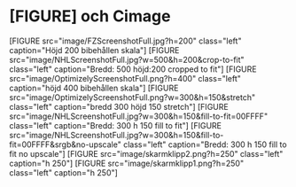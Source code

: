 [FIGURE] och Cimage
=================================

[FIGURE src="image/FZScreenshotFull.jpg?h=200" class="left" caption="Höjd 200 bibehållen skala"]
[FIGURE src="image/NHLScreenshotFull.jpg?w=500&h=200&crop-to-fit" class="left" caption="Bredd: 500 höjd:200 cropped to fit"]
[FIGURE src="image/OptimizelyScreenshotFull.png?h=400" class="left" caption="höjd 400 bibehållen skala"]
[FIGURE src="image/OptimizelyScreenshotFull.png?w=300&h=150&stretch" class="left" caption="bredd 300 höjd 150 stretch"]
[FIGURE src="image/NHLScreenshotFull.jpg?w=300&h=150&fill-to-fit=00FFFF" class="left" caption="Bredd: 300 h 150 fill to fit"]
[FIGURE src="image/NHLScreenshotFull.jpg?w=300&h=150&fill-to-fit=00FFFF&srgb&no-upscale" class="left" caption="Bredd: 300 h 150 fill to fit no upscale"]
[FIGURE src="image/skarmklipp2.png?h=250" class="left" caption="h 250"]
[FIGURE src="image/skarmklipp1.png?h=250" class="left" caption="h 250"]
